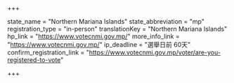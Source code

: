 +++

state_name = "Northern Mariana Islands"
state_abbreviation = "mp"
registration_type = "in-person"
translationKey = "Northern Mariana Islands"
hp_link = "https://www.votecnmi.gov.mp/"
more_info_link = "https://www.votecnmi.gov.mp/"
ip_deadline = "選舉日前 60天"
confirm_registration_link = "https://www.votecnmi.gov.mp/voter/are-you-registered-to-vote"

+++